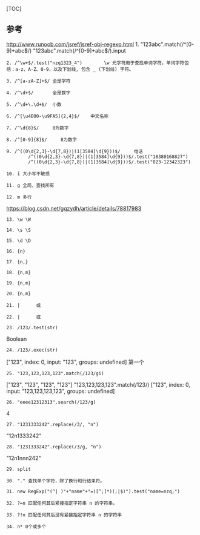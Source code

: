 [TOC]
## 参考
http://www.runoob.com/jsref/jsref-obj-regexp.html
    1. "123abc".match(/^[0-9]+abc$/)    "123abc".match(/^[0-9]+abc$/).input

    2. /^\w+$/.test("nzq1323_4")        \w 元字符用于查找单词字符。单词字符包括：a-z、A-Z、0-9，以及下划线, 包含 _ (下划线) 字符。

    3. /^[a-zA-Z]+$/ 全是字符

    4. /^\d+$/       全是数字

    5. /^\d+\.\d+$/  小数

    6. /^[\u4E00-\u9FA5]{2,4}$/    中文名称

    7. /^\d{8}$/     8为数字

    8. /^[0-9]{8}$/     8为数字

    9. /^((0\d{2,3}-\d{7,8})|(1[3584]\d{9}))$/     电话
            /^((0\d{2,3}-\d{7,8})|(1[3584]\d{9}))$/.test("18380168827")
            /^((0\d{2,3}-\d{7,8})|(1[3584]\d{9}))$/.test("023-12342323")

    10. i 大小写不敏感

    11. g 全局，查找所有

    12. m 多行
https://blog.csdn.net/gqzydh/article/details/78817983

    13. \w \W

    14. \s \S

    15. \d \D

    16. {n}

    17. {n,}

    18. {n,m}

    19. {n,m}

    20. {n,m}

    21. |      或

    22. |      或

    23. /123/.test(str)
Boolean

    24. /123/.exec(str)
["123", index: 0, input: "123", groups: undefined]
第一个

    25. "123,123,123,123".match(/123/gi)
["123", "123", "123", "123"]
        "123,123,123,123".match(/123/)
["123", index: 0, input: "123,123,123,123", groups: undefined]

    26. "eeee12312313".search(/123/g)
4

    27. "1231333242".replace(/3/, "n")
"12n1333242"

    28. "1231333242".replace(/3/g, "n")
"12n1nnn242"

    29. split

    30. "." 查找单个字符，除了换行和行结束符。

    31. new RegExp("(^| )"+"name"+"=([^;]*)(;|$)").test("name=nzq;")

    32. ?=n	匹配任何其后紧接指定字符串 n 的字符串。

    33. ?!n 匹配任何其后没有紧接指定字符串 n 的字符串

    34. n* 0个或多个
